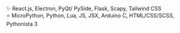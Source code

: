 ✨ React.js, Electron, PyQt/ PySide, 
Flask, Scapy, Tailwind CSS</br> 
⭐ MicroPython, Python, Lua, 
JS, JSX, Arduino C, HTML/CSS/SCSS, Pythonista 3
